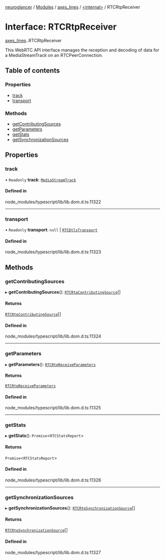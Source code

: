 [neuroglancer](../README.md) / [Modules](../modules.md) / [axes\_lines](../modules/axes_lines.md) / [<internal\>](../modules/axes_lines._internal_.md) / RTCRtpReceiver

# Interface: RTCRtpReceiver

[axes_lines](../modules/axes_lines.md).[<internal>](../modules/axes_lines._internal_.md).RTCRtpReceiver

This WebRTC API interface manages the reception and decoding of data for a MediaStreamTrack on an RTCPeerConnection.

## Table of contents

### Properties

- [track](axes_lines._internal_.RTCRtpReceiver.md#track)
- [transport](axes_lines._internal_.RTCRtpReceiver.md#transport)

### Methods

- [getContributingSources](axes_lines._internal_.RTCRtpReceiver.md#getcontributingsources)
- [getParameters](axes_lines._internal_.RTCRtpReceiver.md#getparameters)
- [getStats](axes_lines._internal_.RTCRtpReceiver.md#getstats)
- [getSynchronizationSources](axes_lines._internal_.RTCRtpReceiver.md#getsynchronizationsources)

## Properties

### track

• `Readonly` **track**: [`MediaStreamTrack`](../modules/axes_lines._internal_.md#mediastreamtrack)

#### Defined in

node_modules/typescript/lib/lib.dom.d.ts:11322

___

### transport

• `Readonly` **transport**: ``null`` \| [`RTCDtlsTransport`](../modules/axes_lines._internal_.md#rtcdtlstransport)

#### Defined in

node_modules/typescript/lib/lib.dom.d.ts:11323

## Methods

### getContributingSources

▸ **getContributingSources**(): [`RTCRtpContributingSource`](axes_lines._internal_.RTCRtpContributingSource.md)[]

#### Returns

[`RTCRtpContributingSource`](axes_lines._internal_.RTCRtpContributingSource.md)[]

#### Defined in

node_modules/typescript/lib/lib.dom.d.ts:11324

___

### getParameters

▸ **getParameters**(): [`RTCRtpReceiveParameters`](axes_lines._internal_.RTCRtpReceiveParameters.md)

#### Returns

[`RTCRtpReceiveParameters`](axes_lines._internal_.RTCRtpReceiveParameters.md)

#### Defined in

node_modules/typescript/lib/lib.dom.d.ts:11325

___

### getStats

▸ **getStats**(): `Promise`<`RTCStatsReport`\>

#### Returns

`Promise`<`RTCStatsReport`\>

#### Defined in

node_modules/typescript/lib/lib.dom.d.ts:11326

___

### getSynchronizationSources

▸ **getSynchronizationSources**(): [`RTCRtpSynchronizationSource`](axes_lines._internal_.RTCRtpSynchronizationSource.md)[]

#### Returns

[`RTCRtpSynchronizationSource`](axes_lines._internal_.RTCRtpSynchronizationSource.md)[]

#### Defined in

node_modules/typescript/lib/lib.dom.d.ts:11327
